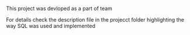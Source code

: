 This project was devloped as a part of team

For details check the description file in the projecct folder highlighting the way
SQL was used and implemented 
